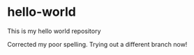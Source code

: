 # hello-world
This is my hello world repository

Corrected my poor spelling. Trying out a different branch now!
